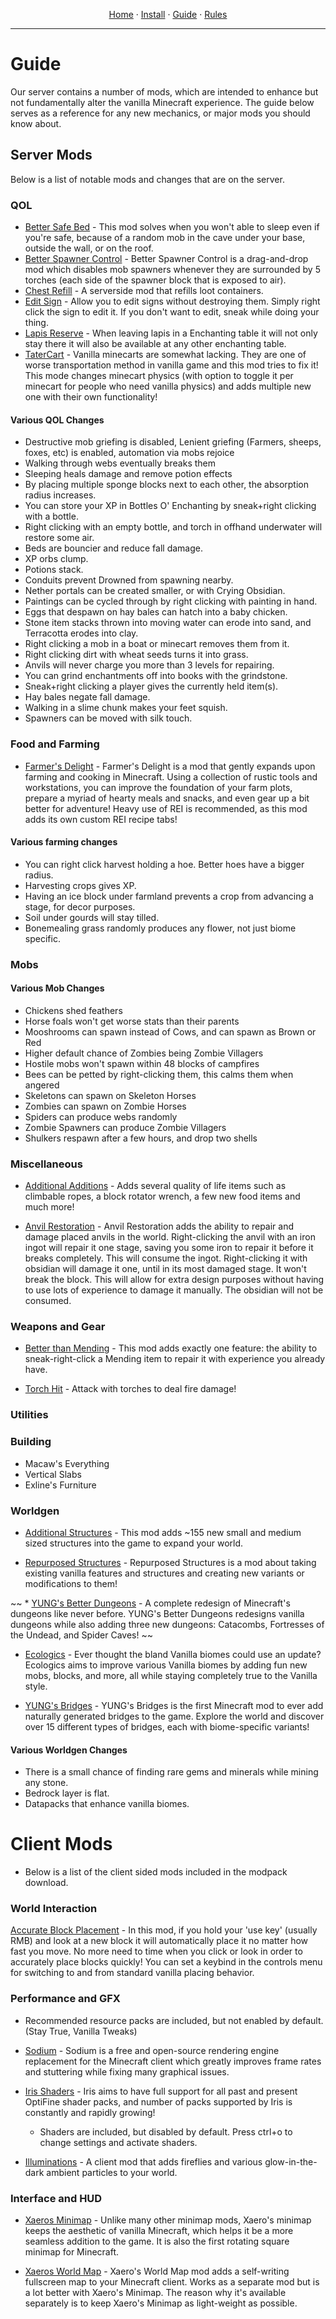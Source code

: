 
<p align="center">
  <a href="README.md">Home</a> ·
  <a href="INSTALL.md">Install</a> ·
  <a href="GUIDE.md">Guide</a> ·
  <a href="RULES.md">Rules</a>
</p>

---

# Guide
Our server contains a number of mods, which are intended to enhance but not fundamentally alter the vanilla Minecraft experience. The guide below serves as a reference for any new mechanics, or major mods you should know about.


## Server Mods
Below is a list of notable mods and changes that are on the server.

### QOL
* [Better Safe Bed](https://www.curseforge.com/minecraft/mc-mods/better-safe-bed) -  This mod solves when you won't able to sleep even if you're safe, because of a random mob in the cave under your base, outside the wall, or on the roof.
* [Better Spawner Control](https://www.curseforge.com/minecraft/mc-mods/better-spawner-control-fabric) -  Better Spawner Control is a drag-and-drop mod which disables mob spawners whenever they are surrounded by 5 torches (each side of the spawner block that is exposed to air).
* [Chest Refill](https://www.curseforge.com/minecraft/mc-mods/chest-refilln) -  A serverside mod that refills loot containers.
* [Edit Sign](https://www.curseforge.com/minecraft/mc-mods/edit-sign) - Allow you to edit signs without destroying them. Simply right click the sign to edit it. If you don't want to edit, sneak while doing your thing.
* [Lapis Reserve](https://www.curseforge.com/minecraft/mc-mods/lapis-reserve) - When leaving lapis in a Enchanting table it will not only stay there it will also be available at any other enchanting table.
* [TaterCart](https://www.curseforge.com/minecraft/mc-mods/tatercart) - Vanilla minecarts are somewhat lacking. They are one of worse transportation method in vanilla game and this mod tries to fix it! This mode changes minecart physics (with option to toggle it per minecart for people who need vanilla physics) and adds multiple new one with their own functionality!


#### Various QOL Changes
  - Destructive mob griefing is disabled, Lenient griefing (Farmers, sheeps, foxes, etc) is enabled, automation via mobs rejoice
  - Walking through webs eventually breaks them
  - Sleeping heals damage and remove potion effects
  - By placing multiple sponge blocks next to each other, the absorption radius increases. 
  - You can store your XP in Bottles O' Enchanting by sneak+right clicking with a bottle.
  - Right clicking with an empty bottle, and torch in offhand underwater will restore some air.
  - Beds are bouncier and reduce fall damage.
  - XP orbs clump.
  - Potions stack.
  - Conduits prevent Drowned from spawning nearby.
  - Nether portals can be created smaller, or with Crying Obsidian.
  - Paintings can be cycled through by right clicking with painting in hand.
  - Eggs that despawn on hay bales can hatch into a baby chicken.
  - Stone item stacks thrown into moving water can erode into sand, and Terracotta erodes into clay.
  - Right clicking a mob in a boat or minecart removes them from it.
  - Right clicking dirt with wheat seeds turns it into grass.
  - Anvils will never charge you more than 3 levels for repairing.
  - You can grind enchantments off into books with the grindstone.
  - Sneak+right clicking a player gives the currently held item(s).
  - Hay bales negate fall damage.
  - Walking in a slime chunk makes your feet squish.
  - Spawners can be moved with silk touch.


### Food and Farming
* [Farmer's Delight](https://www.curseforge.com/minecraft/mc-mods/farmers-delight-fabric) - Farmer's Delight is a mod that gently expands upon farming and cooking in Minecraft. Using a collection of rustic tools and workstations, you can improve the foundation of your farm plots, prepare a myriad of hearty meals and snacks, and even gear up a bit better for adventure! Heavy use of REI is recommended, as this mod adds its own custom REI recipe tabs!

#### Various farming changes
  - You can right click harvest holding a hoe. Better hoes have a bigger radius.
  - Harvesting crops gives XP.
  - Having an ice block under farmland prevents a crop from advancing a stage, for decor purposes.
  - Soil under gourds will stay tilled.
  - Bonemealing grass randomly produces any flower, not just biome specific.

### Mobs

#### Various Mob Changes
  - Chickens shed feathers
  - Horse foals won't get worse stats than their parents
  - Mooshrooms can spawn instead of Cows, and can spawn as Brown or Red
  - Higher default chance of Zombies being Zombie Villagers
  - Hostile mobs won't spawn within 48 blocks of campfires
  - Bees can be petted by right-clicking them, this calms them when angered
  - Skeletons can spawn on Skeleton Horses
  - Zombies can spawn on Zombie Horses
  - Spiders can produce webs randomly
  - Zombie Spawners can produce Zombie Villagers
  - Shulkers respawn after a few hours, and drop two shells


### Miscellaneous
* [Additional Additions](https://www.curseforge.com/minecraft/mc-mods/additional-additions) - Adds several quality of life items such as climbable ropes, a block rotator wrench, a few new food items and much more!

* [Anvil Restoration](https://www.curseforge.com/minecraft/mc-mods/anvil-restoration-fabric) - Anvil Restoration adds the ability to repair and damage placed anvils in the world. Right-clicking the anvil with an iron ingot will repair it one stage, saving you some iron to repair it before it breaks completely. This will consume the ingot. Right-clicking it with obsidian will damage it one, until in its most damaged stage. It won't break the block. This will allow for extra design purposes without having to use lots of experience to damage it manually. The obsidian will not be consumed.

### Weapons and Gear
* [Better than Mending](https://www.curseforge.com/minecraft/mc-mods/better-than-mending) - This mod adds exactly one feature: the ability to sneak-right-click a Mending item to repair it with experience you already have.

* [Torch Hit](https://www.curseforge.com/minecraft/mc-mods/torch-hit) - Attack with torches to deal fire damage!

### Utilities


### Building
 - Macaw's Everything
 - Vertical Slabs
 - Exline's Furniture



### Worldgen
* [Additional Structures](https://www.curseforge.com/minecraft/mc-mods/additional-structures-fabric) - This mod adds ~155 new small and medium sized structures into the game to expand your world.

* [Repurposed Structures](https://www.curseforge.com/minecraft/mc-mods/repurposed-structures-fabric) -  Repurposed Structures is a mod about taking existing vanilla features and structures and creating new variants or modifications to them!

~~ * [YUNG's Better Dungeons](https://www.curseforge.com/minecraft/mc-mods/yungs-better-dungeons-fabric) - A complete redesign of Minecraft's dungeons like never before. YUNG's Better Dungeons redesigns vanilla dungeons while also adding three new dungeons: Catacombs, Fortresses of the Undead, and Spider Caves! ~~

* [Ecologics](https://www.curseforge.com/minecraft/mc-mods/ecologics) - Ever thought the bland Vanilla biomes could use an update? Ecologics aims to improve various Vanilla biomes by adding fun new mobs, blocks, and more, all while staying completely true to the Vanilla style.

* [YUNG's Bridges](https://www.curseforge.com/minecraft/mc-mods/yungs-bridges-fabric) - YUNG's Bridges is the first Minecraft mod to ever add naturally generated bridges to the game. Explore the world and discover over 15 different types of bridges, each with biome-specific variants!

#### Various Worldgen Changes
  - There is a small chance of finding rare gems and minerals while mining any stone.
  - Bedrock layer is flat.
  - Datapacks that enhance vanilla biomes.

# Client Mods
- Below is a list of the client sided mods included in the modpack download. 

### World Interaction

[Accurate Block Placement](https://www.curseforge.com/minecraft/mc-mods/accurate-block-placement) - In this mod, if you hold your 'use key' (usually RMB) and look at a new block it will automatically place it no matter how fast you move. No more need to time when you click or look in order to accurately place blocks quickly! You can set a keybind in the controls menu for switching to and from standard vanilla placing behavior.

### Performance and GFX

  - Recommended resource packs are included, but not enabled by default. (Stay True, Vanilla Tweaks)

* [Sodium](https://www.curseforge.com/minecraft/mc-mods/sodium) - Sodium is a free and open-source rendering engine replacement for the Minecraft client which greatly improves frame rates and stuttering while fixing many graphical issues.

* [Iris Shaders](https://www.curseforge.com/minecraft/mc-mods/irisshaders) - Iris aims to have full support for all past and present OptiFine shader packs, and number of packs supported by Iris is constantly and rapidly growing! 
  - Shaders are included, but disabled by default. Press ctrl+o to change settings and activate shaders.

* [Illuminations](https://www.curseforge.com/minecraft/mc-mods/illuminations) - A client mod that adds fireflies and various glow-in-the-dark ambient particles to your world.

### Interface and HUD
* [Xaeros Minimap](https://www.curseforge.com/minecraft/mc-mods/xaeros-minimap) - Unlike many other minimap mods, Xaero's minimap keeps the aesthetic of vanilla Minecraft, which helps it be a more seamless addition to the game. It is also the first rotating square minimap for Minecraft.

* [Xaeros World Map](https://www.curseforge.com/minecraft/mc-mods/xaeros-world-map) - Xaero's World Map mod adds a self-writing fullscreen map to your Minecraft client. Works as a separate mod but is a lot better with Xaero's Minimap. The reason why it's available separately is to keep Xaero's Minimap as light-weight as possible.
